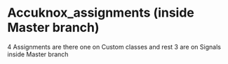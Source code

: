 # Accuknox_assignments (inside Master branch)
4 Assignments are there one on Custom classes and rest 3 are on Signals inside Master branch
